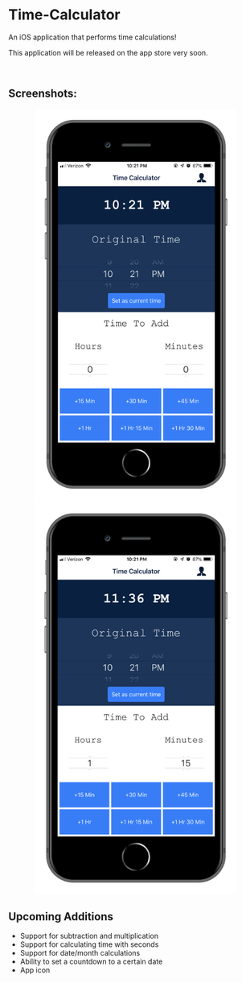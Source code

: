 # Time-Calculator
An iOS application that performs time calculations!<br>
<p>This application will be released on the app store very soon.</p>
<br>

<h2> Screenshots: </h2>
<div align="center">
    <img src="/screenshots/screenshot1.png" width="400px"></img> 
    <img src="/screenshots/screenshot2.png" width="400px"></img> 
</div>

<h2>Upcoming Additions</h2>
<ul>
  <li>Support for subtraction and multiplication</li>
    <li>Support for calculating time with seconds</li>
    <li>Support for date/month calculations</li>
    <li>Ability to set a countdown to a certain date</li>
  <li>App icon</li>
</ul>
